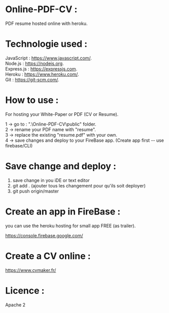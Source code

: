 # Online-PDF-CV :

PDF resume hosted online with heroku. 

# Technologie used :

JavaScript : https://www.javascript.com/.  
Node.js : https://nodejs.org.  
Express.js : https://expressjs.com.  
Heroku : https://www.heroku.com/.  
Git : https://git-scm.com/.  

# How to use :

For hosting your White-Paper or PDF (CV or Resume).

1 -> go to :  ".\Online-PDF-CV\public" folder.  
2 -> rename your PDF name with "resume".  
3 -> replace the existing "resume.pdf" with your own.  
4 -> save changes and deploy to your FireBase app. (Create app first -- use firebase/CLI)  

# Save change and deploy :

1. save change in you iDE or text editor  
2. git add . (ajouter tous les changement pour qu'ils soit deployer)  
3. git push origin/master

# Create an app in FireBase :

you can use the heroku hosting for small app FREE (as trailer).

<https://console.firebase.google.com/>

# Create a CV online :

https://www.cvmaker.fr/

# Licence :

Apache 2
